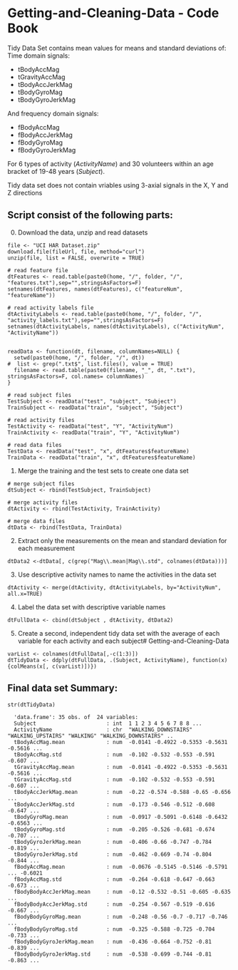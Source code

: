 # Getting-and-Cleaning-Data - Code Book


Tidy Data Set contains mean values for means and standard deviations of:
Time domain signals:
 - tBodyAccMag <br/>
 - tGravityAccMag <br/>
 - tBodyAccJerkMag <br/>
 - tBodyGyroMag <br/>
 - tBodyGyroJerkMag <br/>

And frequency domain signals:
 - fBodyAccMag <br/>
 - fBodyAccJerkMag <br/>
 - fBodyGyroMag <br/>
 - fBodyGyroJerkMag <br/>

For 6 types of activity (*ActivityName*) and 30 volunteers within an age bracket of 19-48 years (*Subject*).

  Tidy data set does not contain vriables using 3-axial signals in the X, Y and Z directions

## Script consist of the following parts:

0. Download the data, unzip and read datasets

```
file <- "UCI HAR Dataset.zip"
download.file(fileUrl, file, method="curl")
unzip(file, list = FALSE, overwrite = TRUE)

# read feature file
dtFeatures <- read.table(paste0(home, "/", folder, "/", "features.txt"),sep="",stringsAsFactors=F)
setnames(dtFeatures, names(dtFeatures), c("featureNum", "featureName"))

# read activity labels file
dtActivityLabels <- read.table(paste0(home, "/", folder, "/", "activity_labels.txt"),sep="",stringsAsFactors=F)
setnames(dtActivityLabels, names(dtActivityLabels), c("ActivityNum", "ActivityName"))


readData <- function(dt, filename, columnNames=NULL) {
  setwd(paste0(home, "/", folder, "/", dt))
#  list <- grep(".txt$", list.files(), value = TRUE)
  filename <- read.table(paste0(filename, "_", dt, ".txt"), stringsAsFactors=F, col.names= columnNames)
}

# read subject files
TestSubject <- readData("test", "subject", "Subject")
TrainSubject <- readData("train", "subject", "Subject")

# read activity files
TestActivity <- readData("test", "Y", "ActivityNum")
TrainActivity <- readData("train", "Y", "ActivityNum")

# read data files
TestData <- readData("test", "x", dtFeatures$featureName)
TrainData <- readData("train", "x", dtFeatures$featureName)
```
1. Merge the training and the test sets to create one data set

```
# merge subject files
dtSubject <- rbind(TestSubject, TrainSubject)

# merge activity files
dtActivity <- rbind(TestActivity, TrainActivity)

# merge data files
dtData <- rbind(TestData, TrainData)
```
2. Extract only the measurements on the mean and standard deviation for each measurement

```
dtData2 <-dtData[, c(grep("Mag\\.mean|Mag\\.std", colnames(dtData)))]
```
3. Use descriptive activity names to name the activities in the data set

```
dtActivity <- merge(dtActivity, dtActivityLabels, by="ActivityNum", all.x=TRUE)
```
4. Label the data set with descriptive variable names

```
dtFullData <- cbind(dtSubject , dtActivity, dtData2)
```
5. Create a second, independent tidy data set with the average of each variable for each activity and each subject# Getting-and-Cleaning-Data

```
varList <- colnames(dtFullData[,-c(1:3)])
dtTidyData <- ddply(dtFullData, .(Subject, ActivityName), function(x) {colMeans(x[, c(varList)])})
```


## Final data set Summary:

```
str(dtTidyData)
```
```
  'data.frame':	35 obs. of  24 variables:
  Subject                      : int  1 1 2 3 4 5 6 7 8 8 ...
  ActivityName                 : chr  "WALKING_DOWNSTAIRS" "WALKING_UPSTAIRS" "WALKING" "WALKING_DOWNSTAIRS" ..
  tBodyAccMag.mean             : num  -0.0141 -0.4922 -0.5353 -0.5631 -0.5616 ...
  tBodyAccMag.std              : num  -0.102 -0.532 -0.553 -0.591 -0.607 ...
  tGravityAccMag.mean          : num  -0.0141 -0.4922 -0.5353 -0.5631 -0.5616 ...
  tGravityAccMag.std           : num  -0.102 -0.532 -0.553 -0.591 -0.607 ...
  tBodyAccJerkMag.mean         : num  -0.22 -0.574 -0.588 -0.65 -0.656 ...
  tBodyAccJerkMag.std          : num  -0.173 -0.546 -0.512 -0.608 -0.647 ...
  tBodyGyroMag.mean            : num  -0.0917 -0.5091 -0.6148 -0.6432 -0.6563 ...
  tBodyGyroMag.std             : num  -0.205 -0.526 -0.681 -0.674 -0.707 ...
  tBodyGyroJerkMag.mean        : num  -0.406 -0.66 -0.747 -0.784 -0.819 ...
  tBodyGyroJerkMag.std         : num  -0.462 -0.669 -0.74 -0.804 -0.844 ...
  fBodyAccMag.mean             : num  -0.0676 -0.5145 -0.5146 -0.5791 ... -0.6021
  fBodyAccMag.std              : num  -0.264 -0.618 -0.647 -0.663 -0.673 ...
  fBodyBodyAccJerkMag.mean     : num  -0.12 -0.532 -0.51 -0.605 -0.635 ...
  fBodyBodyAccJerkMag.std      : num  -0.254 -0.567 -0.519 -0.616 -0.667 ...
  fBodyBodyGyroMag.mean        : num  -0.248 -0.56 -0.7 -0.717 -0.746 ...
  fBodyBodyGyroMag.std         : num  -0.325 -0.588 -0.725 -0.704 -0.733 ...
  fBodyBodyGyroJerkMag.mean    : num  -0.436 -0.664 -0.752 -0.81 -0.839 ...
  fBodyBodyGyroJerkMag.std     : num  -0.538 -0.699 -0.744 -0.81 -0.863 ...
```
